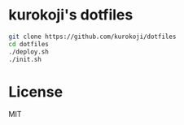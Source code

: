 # kurokoji's dotfiles

``` sh
git clone https://github.com/kurokoji/dotfiles
cd dotfiles
./deploy.sh
./init.sh
```

# License

MIT
